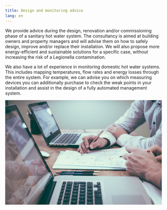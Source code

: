 ```yaml
---
title: Design and monitoring advice
lang: en
---
```

We provide advice during the design, renovation and/or commissioning phase of a sanitary hot water system. The consultancy is aimed at building owners and property managers and will advise them on how to safely design, improve and/or replace their installation. We will also propose more energy-efficient and sustainable solutions for a specific case, without increasing the risk of a Legionella contamination.

We also have a lot of experience in monitoring domestic hot water systems. This includes mapping temperatures, flow rates and energy losses through the entire system. For example, we can advise you on which measuring devices you can additionally purchase to check the weak points in your installation and assist in the design of a fully automated management system.

![](photobyscottgrahamonunsplash.jpg)